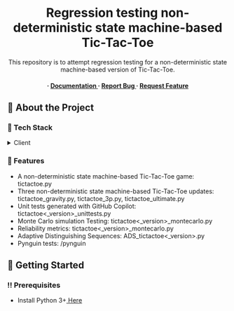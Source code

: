 <div align='center'>

<h1>Regression testing non-deterministic state machine-based Tic-Tac-Toe</h1>
<p>This repository is to attempt regression testing for a non-deterministic state machine-based version of Tic-Tac-Toe.</p>

<h4> <span> · </span> <a href="https://github.com/CedricCamerman/tictactoe-regression-testing/blob/master/README.md"> Documentation </a> <span> · </span> <a href="https://github.com/CedricCamerman/tictactoe-regression-testing/issues"> Report Bug </a> <span> · </span> <a href="https://github.com/CedricCamerman/tictactoe-regression-testing/issues"> Request Feature </a> </h4>


</div>

## :star2: About the Project
### :space_invader: Tech Stack
<details> <summary>Client</summary> <ul>
<li><a href="https://www.python.org/">Python</a></li>
</ul> </details>

### :dart: Features
- A non-deterministic state machine-based Tic-Tac-Toe game: tictactoe.py
- Three non-deterministic state machine-based Tic-Tac-Toe updates: tictactoe_gravity.py, tictactoe_3p.py, tictactoe_ultimate.py
- Unit tests generated with GitHub Copilot: tictactoe<_version>_unittests.py
- Monte Carlo simulation Testing: tictactoe<_version>_montecarlo.py
- Reliability metrics: tictactoe<_version>_montecarlo.py
- Adaptive Distinguishing Sequences: ADS_tictactoe<_version>.py
- Pynguin tests: /pynguin

## :toolbox: Getting Started

### :bangbang: Prerequisites

- Install Python 3+<a href="https://www.python.org/downloads/"> Here</a>
